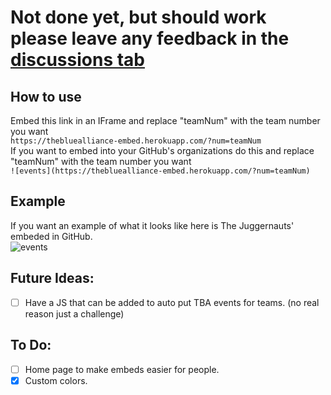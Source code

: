 # Not done yet, but should work please leave any feedback in the [discussions tab](https://github.com/Cool-showTTV/TheBlueAlliance-Embed/discussions)

## How to use
Embed this link in an IFrame and replace "teamNum" with the team number you want<br>
```https://thebluealliance-embed.herokuapp.com/?num=teamNum```<br>
If you want to embed into your GitHub's organizations do this and replace "teamNum" with the team number you want<br>
```![events](https://thebluealliance-embed.herokuapp.com/?num=teamNum)```<br>

## Example
If you want an example of what it looks like here is The Juggernauts' embeded in GitHub.<br>
![events](https://thebluealliance-embed.herokuapp.com/?num=1)


## Future Ideas:
- [ ] Have a JS that can be added to auto put TBA events for teams. (no real reason just a challenge)

## To Do:
- [ ] Home page to make embeds easier for people.
- [X] Custom colors.
